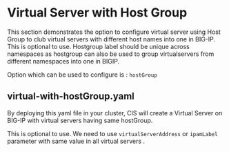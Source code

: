 # Virtual Server with Host Group

This section demonstrates the option to configure virtual server using Host Group to club virtual servers with different host names into one in BIG-IP. 
This is optional to use. Hostgroup label should be unique across namespaces as hostgroup can also be used to group virtualservers from different namespaces into one in BIGIP.


Option which can be used to configure is :
    `hostGroup`

## virtual-with-hostGroup.yaml

By deploying this yaml file in your cluster, CIS will create a Virtual Server on BIG-IP with virtual servers having same hostGroup.

This is optional to use. We need to use `virtualServerAddress` or `ipamLabel` parameter with same value in all virtual servers .